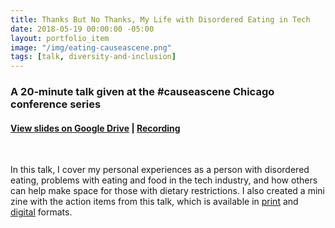 ```yaml
---
title: Thanks But No Thanks, My Life with Disordered Eating in Tech
date: 2018-05-19 00:00:00 -05:00
layout: portfolio_item
image: "/img/eating-causeascene.png"
tags: [talk, diversity-and-inclusion]
---
```


### A 20-minute talk given at the #causeascene Chicago conference series
#### [View slides on Google Drive](https://docs.google.com/presentation/d/11aVtYaDizP2nWT22mz18dMsidyHLKhIBHujVO2vcylU/edit?usp=sharing) | [Recording](https://www.youtube.com/watch?v=zTBswkRyCFs&feature=youtu.be)

<br>

In this talk, I cover my personal experiences as a person with disordered eating, problems with eating and food in the tech industry, and how others can help make space for those with dietary restrictions. I also created a mini zine with the action items from this talk, which is available in [print](https://drive.google.com/file/d/1mbPVBRlg6fGw-qW3uaDBxESM5OlX1-0W/view?usp=sharing) and [digital](https://drive.google.com/open?id=1_HCN0FCcNB5Pjafw6oFt9RXXlK10nS-O) formats.
